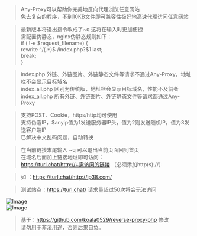 > Any-Proxy可以帮助你完美地反向代理浏览任意网站  
> 免去复杂的程序，不到10KB文件即可兼容性极好地高速代理访问任意网站  
  
> 最新版本将退出指令改成了~q 这将在输入时更加便捷  
> 需配置伪静态，nginx伪静态规则如下：  
> if ( !-e $request_filename) {  
>     rewrite ^/(.*)$ /index.php?$1 last;  
>     break;  
> }  
  
> index.php 外链、外链图片、外链静态文件等请求不通过Any-Proxy，地址栏不会显示目标域名  
> index_all.php 区别为传统版，地址栏会显示目标域名，性能不及前者  
> index_all.php 所有外链、外链图片、外链静态文件等请求都通过Any-Proxy
  
> 支持POST、Cookie，https/http均可使用  
> 支持伪造IP，$anyip值为1发送服务器IP头，值为2则发送随机IP，值为3发送客户端IP  
> 已解决中文乱码问题，自动转换  
  
> 在当前链接末尾输入 ~q 可以退出当前页面回到首页  
> 在域名后面加上链接地址即可访问：  
> https://turl.chat/http://+需访问的链接 （必须添加http(s)://）  
  
> 如 ：https://turl.chat/http://ip38.com/  
  
> 测试站点：https://turl.chat/ 请求量超过50次将会无法访问  
  
  
![Image](https://p.pstatp.com/origin/1382700019aa3271d8dbf)  
![Image](https://p.pstatp.com/origin/1381300028eead6fe7615)  

> 基于：https://github.com/koala0529/reverse-proxy-php 修改  
> 请勿用于非法用途，否则后果自负。
